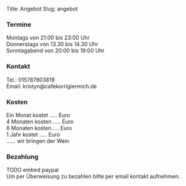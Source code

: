 Title: Angebot
Slug: angebot

<div class="row">
  <div class="col-sm-6">
    <div class="well angebot">
      <h3>Termine</h3>
      Montags von 21:00 bis 23:00 Uhr       <br />
      Donnerstags von 13.30 bis 14.30 Uhr   <br />
      Sonntagabend von 20:00 bis 19:00 Uhr
    </div>
  </div>
  <div class="col-sm-6">
    <div class="well angebot">
      <h3>Kontakt</h3>
      Tel.: 015787803819                    <br />
      Email: kristyn@cafekorrigiermich.de
    </div>
  </div>
</div>

<div class="row">
  <div class="col-sm-6">
    <div class="well angebot">
      <h3>Kosten</h3>
      Ein Monat kostet ….. Euro             <br />
      4 Monaten kosten ….. Euro             <br />
      6 Monaten kosten….. Euro              <br />
      1 Jahr kostet ….. Euro                <br />
      …… wir bringen der Wein
    </div>
  </div>
  <div class="col-sm-6">
    <div class="well angebot">
      <h3>Bezahlung</h3>
      TODO embed paypal                     <br />
      Um per Überweisung zu bezahlen bitte per email kontakt aufnehmen.
    </div>
  </div>
</div>

